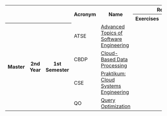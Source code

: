 <table class="uni-resources">
    <tr>
        <td rowspan="2" colspan="3"></td>
        <th style="text-align:center" rowspan="2">Acronym</th>
        <th style="text-align:center" rowspan="2">Name</th>
        <th style="text-align:center" colspan="3">Resources</th>
    </tr>
    <tr>
        <th style="text-align:center">Exercises</th>
        <th style="text-align:center">Projects</th>
        <th style="text-align:center">Forms</th>
    </tr>
    <tr>
        <th rowspan="4" class="rotate"><div>Master</div></th>
        <th rowspan="4" class="rotate"><div>2nd Year</div></th>
        <th rowspan="4" class="rotate"><div>1st Semester</div></th>
        <td>ATSE</td>
        <td><a href="https://campus.tum.de/tumonline/ee/ui/ca2/app/desktop/#/slc.tm.cp/student/courses/950635036?$ctx=lang=en&$scrollTo=toc_overview">Advanced Topics of Software Engineering</a></td>
        <td style="text-align:center"></td>
        <td style="text-align:center"></td>
        <td style="text-align:center"></td>
    </tr>
    <tr>
        <td>CBDP</td>
        <td><a href="https://campus.tum.de/tumonline/ee/ui/ca2/app/desktop/#/slc.tm.cp/student/courses/950658774?$ctx=design=ca;lang=en&$scrollTo=toc_overview">Cloud-Based Data Processing</a></td>
        <td style="text-align:center"></td>
        <td style="text-align:center"></td>
        <td style="text-align:center"></td>
    </tr>
    <tr>
        <td>CSE</td>
        <td><a href="https://campus.tum.de/tumonline/ee/ui/ca2/app/desktop/#/slc.tm.cp/student/courses/950659822?$ctx=design=ca;lang=en&$scrollTo=toc_overview">Praktikum: Cloud Systems Engineering</a></td>
        <td style="text-align:center"></td>
        <td style="text-align:center"></td>
        <td style="text-align:center"></td>
    </tr>
    <tr>
        <td>QO</td>
        <td><a href="https://campus.tum.de/tumonline/ee/ui/ca2/app/desktop/#/slc.tm.cp/student/courses/950630591?$ctx=design=ca;lang=en&$scrollTo=toc_overview">Query Optimization</a></td>
        <td style="text-align:center"></td>
        <td style="text-align:center"></td>
        <td style="text-align:center"></td>
    </tr>
</table>
